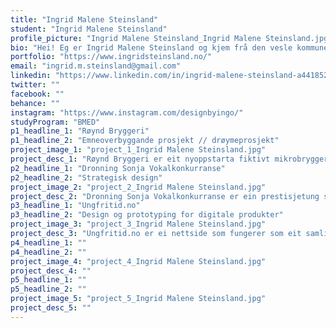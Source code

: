 ```yaml
---
title: "Ingrid Malene Steinsland"
student: "Ingrid Malene Steinsland"
profile_picture: "Ingrid Malene Steinsland_Ingrid Malene Steinsland.jpg"
bio: "Hei! Eg er Ingrid Malene Steinsland og kjem frå den vesle kommunen Modalen på vestlandet. Eg har alltid vore interessert i kreativt arbeid, og har hatt stor glede av å studere grafisk design. Etter tre år på Gjøvik har eg lært utruleg mykje om blant anna typografi, trykking, fargestyring og ulike designverktøy. Kvart semester og emne har bydd på nye utfordringar, men og ny kunnskap og nye ferdigheiter. Verdien av bra design har blitt tydelegare og tydelegare."
portfolio: "https://www.ingridsteinsland.no/"
email: "ingrid.m.steinsland@gmail.com"
linkedin: "https://www.linkedin.com/in/ingrid-malene-steinsland-a44185258/"
twitter: ""
facebook: ""
behance: ""
instagram: "https://www.instagram.com/designbyingo/"
studyProgram: "BMED"
p1_headline_1: "Røynd Bryggeri"
p1_headline_2: "Emneoverbyggande prosjekt // drøymeprosjekt"
project_image_1: "project_1_Ingrid Malene Steinsland.jpg"
project_desc_1: "Røynd Bryggeri er eit nyoppstarta fiktivt mikrobryggeri med behov for design til sin første øllansering i butikk. Deira første lansering er ein ølserie med tre forskjellige øltypar med eit konsept basert på norsk folketru. Den gode opplevinga med Røynd Bryggeri skal byrje allereie når ein tek eit val i butikken, då ein blir invitert inn av både fargar og illustrasjon som vidare dreg deg inn i norsk folketru. Emballasjedesignet er skapt med eit formål om å modernisere norsk folketru på ein humoristisk måte. "
p2_headline_1: "Dronning Sonja Vokalkonkurranse"
p2_headline_2: "Strategisk design"
project_image_2: "project_2_Ingrid Malene Steinsland.jpg"
project_desc_2: "Dronning Sonja Vokalkonkurranse er ein prestisjetung songkonkurranse med eit behov for ny visuell identitet som egna like godt på digitale som trykte flatar, samt reposisjonere seg for å nå ut til eit nytt og yngre publikum. Den nye identiteten vektlegg eit heilskapleg og dynamisk uttrykk med reine flatar. Konseptet tar utgangspunkt i opera og spennet som finns i skalaene, og dermed og spennet i vokalistane som deltek. "
p3_headline_1: "Ungfritid.no"
p3_headline_2: "Design og prototyping for digitale produkter"
project_image_3: "project_3_Ingrid Malene Steinsland.jpg"
project_desc_3: "Ungfritid.no er ei nettside som fungerer som eit samlingspunkt for fritidsaktivitetar i heile Norge. Nettsida er utvikla for desktop og mobil med vekt på å skape eit kreativitet og leikent uttrykk, men heile tida med funksjonalitet i fokus. På ungfritid.no er det mogeleg å filtrere og søke etter aktivitetar basert på interesser, stad og alder for å finne det som passer. Dei ulike aktivitetane er merka med figurar som representerer ulike aktivitetskategoriar.   "
p4_headline_1: ""
p4_headline_2: ""
project_image_4: "project_4_Ingrid Malene Steinsland.jpg"
project_desc_4: ""
p5_headline_1: ""
p5_headline_2: ""
project_image_5: "project_5_Ingrid Malene Steinsland.jpg"
project_desc_5: ""
---
```


